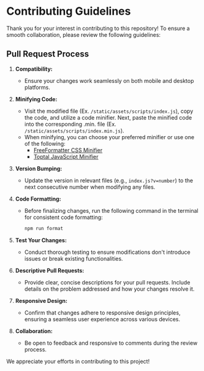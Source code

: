 # Contributing Guidelines

Thank you for your interest in contributing to this repository! To ensure a smooth collaboration, please review the following guidelines:

## Pull Request Process

1. **Compatibility:**

   - Ensure your changes work seamlessly on both mobile and desktop platforms.

2. **Minifying Code:**

   - Visit the modified file (Ex. `/static/assets/scripts/index.js`), copy the code, and utilize a code minifier. Next, paste the minified code into the corresponding .min. file (Ex. `/static/assets/scripts/index.min.js`).
   - When minifying, you can choose your preferred minifier or use one of the following:
     - [FreeFormatter CSS Minifier](https://www.freeformatter.com/css-minifier.html)
     - [Toptal JavaScript Minifier](https://www.toptal.com/developers/javascript-minifier)

3. **Version Bumping:**

   - Update the version in relevant files (e.g., `index.js?v=number`) to the next consecutive number when modifying any files.

4. **Code Formatting:**

   - Before finalizing changes, run the following command in the terminal for consistent code formatting:
     ```bash
     npm run format
     ```

5. **Test Your Changes:**

   - Conduct thorough testing to ensure modifications don't introduce issues or break existing functionalities.

6. **Descriptive Pull Requests:**

   - Provide clear, concise descriptions for your pull requests. Include details on the problem addressed and how your changes resolve it.

7. **Responsive Design:**

   - Confirm that changes adhere to responsive design principles, ensuring a seamless user experience across various devices.

8. **Collaboration:**
   - Be open to feedback and responsive to comments during the review process.

We appreciate your efforts in contributing to this project!
